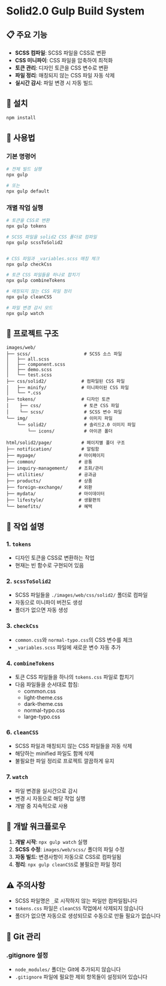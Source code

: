 # Solid2.0 Gulp Build System


## 📋 주요 기능

- **SCSS 컴파일**: SCSS 파일을 CSS로 변환
- **CSS 미니파이**: CSS 파일을 압축하여 최적화
- **토큰 관리**: 디자인 토큰을 CSS 변수로 변환
- **파일 정리**: 매칭되지 않는 CSS 파일 자동 삭제
- **실시간 감시**: 파일 변경 시 자동 빌드

## 🚀 설치

```bash
npm install
```

## 📖 사용법

### 기본 명령어

```bash
# 전체 빌드 실행
npx gulp

# 또는
npx gulp default
```

### 개별 작업 실행

```bash
# 토큰을 CSS로 변환
npx gulp tokens

# SCSS 파일을 solid2 CSS 폴더로 컴파일
npx gulp scssToSolid2


# CSS 파일과 _variables.scss 매칭 체크
npx gulp checkCss

# 토큰 CSS 파일들을 하나로 합치기
npx gulp combineTokens

# 매칭되지 않는 CSS 파일 정리
npx gulp cleanCSS

# 파일 변경 감시 모드
npx gulp watch
```

## 📁 프로젝트 구조

```
images/web/
├── scss/                    # SCSS 소스 파일
│   ├── all.scss
│   ├── component.scss
│   ├── demo.scss
│   └── test.scss
├── css/solid2/             # 컴파일된 CSS 파일
│   ├── minify/             # 미니파이된 CSS 파일
│   └── *.css
├── tokens/                 # 디자인 토큰
│    ├── css/                # 토큰 CSS 파일
│    └── scss/               # SCSS 변수 파일
└── img/                     # 이미지 파일
    └── solid2/              # 솔리드2.0 이미지 파일
        └── icons/           # 아이콘 폴더
  
html/solid2/page/           # 페이지별 폴더 구조
├── notification/           # 알림함
├── mypage/                # 마이페이지
├── common/                # 공통
├── inquiry-management/    # 조회/관리
├── utilities/             # 공과금
├── products/              # 상품
├── foreign-exchange/      # 외환
├── mydata/                # 마이데이터
├── lifestyle/             # 생활편의
└── benefits/              # 혜택
```

## 🔧 작업 설명

### 1. `tokens`
- 디자인 토큰을 CSS로 변환하는 작업
- 현재는 빈 함수로 구현되어 있음

### 2. `scssToSolid2`
- SCSS 파일들을 `./images/web/css/solid2/` 폴더로 컴파일
- 자동으로 미니파이 버전도 생성
- 폴더가 없으면 자동 생성


### 3. `checkCss`
- `common.css`와 `normal-typo.css`의 CSS 변수를 체크
- `_variables.scss` 파일에 새로운 변수 자동 추가

### 4. `combineTokens`
- 토큰 CSS 파일들을 하나의 `tokens.css` 파일로 합치기
- 다음 파일들을 순서대로 합침:
  - common.css
  - light-theme.css
  - dark-theme.css
  - normal-typo.css
  - large-typo.css

### 6. `cleanCSS`
- SCSS 파일과 매칭되지 않는 CSS 파일들을 자동 삭제
- 해당하는 minified 파일도 함께 삭제
- 불필요한 파일 정리로 프로젝트 깔끔하게 유지

### 7. `watch`
- 파일 변경을 실시간으로 감시
- 변경 시 자동으로 해당 작업 실행
- 개발 중 지속적으로 사용

## 🎯 개발 워크플로우

1. **개발 시작**: `npx gulp watch` 실행
2. **SCSS 수정**: `images/web/scss/` 폴더의 파일 수정
3. **자동 빌드**: 변경사항이 자동으로 CSS로 컴파일됨
4. **정리**: `npx gulp cleanCSS`로 불필요한 파일 정리

## ⚠️ 주의사항

- SCSS 파일명은 `_`로 시작하지 않는 파일만 컴파일됩니다
- `tokens.css` 파일은 `cleanCSS` 작업에서 삭제되지 않습니다
- 폴더가 없으면 자동으로 생성되므로 수동으로 만들 필요가 없습니다

## 📝 Git 관리

### .gitignore 설정
- `node_modules/` 폴더는 Git에 추가되지 않습니다
- `.gitignore` 파일에 필요한 제외 항목들이 설정되어 있습니다


